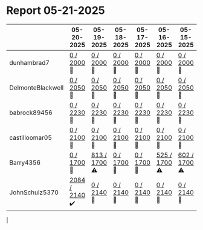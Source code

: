 # Report 05-21-2025
| | 05-20-2025 | 05-19-2025 | 05-18-2025 | 05-17-2025 | 05-16-2025 | 05-15-2025 | 05-14-2025 |
| --- | --- | --- | --- | --- | --- | --- | --- |
| dunhambrad7 | [0 / 2000](https://www.myfitnesspal.com/food/diary/dunhambrad7?date=2025-05-20) :no_entry_sign: | [0 / 2000](https://www.myfitnesspal.com/food/diary/dunhambrad7?date=2025-05-19) :no_entry_sign: | [0 / 2000](https://www.myfitnesspal.com/food/diary/dunhambrad7?date=2025-05-18) :no_entry_sign: | [0 / 2000](https://www.myfitnesspal.com/food/diary/dunhambrad7?date=2025-05-17) :no_entry_sign: | [0 / 2000](https://www.myfitnesspal.com/food/diary/dunhambrad7?date=2025-05-16) :no_entry_sign: | [0 / 2000](https://www.myfitnesspal.com/food/diary/dunhambrad7?date=2025-05-15) :no_entry_sign: | [0 / 2000](https://www.myfitnesspal.com/food/diary/dunhambrad7?date=2025-05-14) :no_entry_sign: |
| DelmonteBlackwell | [0 / 2050](https://www.myfitnesspal.com/food/diary/DelmonteBlackwell?date=2025-05-20) :no_entry_sign: | [0 / 2050](https://www.myfitnesspal.com/food/diary/DelmonteBlackwell?date=2025-05-19) :no_entry_sign: | [0 / 2050](https://www.myfitnesspal.com/food/diary/DelmonteBlackwell?date=2025-05-18) :no_entry_sign: | [0 / 2050](https://www.myfitnesspal.com/food/diary/DelmonteBlackwell?date=2025-05-17) :no_entry_sign: | [0 / 2050](https://www.myfitnesspal.com/food/diary/DelmonteBlackwell?date=2025-05-16) :no_entry_sign: | [0 / 2050](https://www.myfitnesspal.com/food/diary/DelmonteBlackwell?date=2025-05-15) :no_entry_sign: | [0 / 2050](https://www.myfitnesspal.com/food/diary/DelmonteBlackwell?date=2025-05-14) :no_entry_sign: |
| babrock89456 | [0 / 2230](https://www.myfitnesspal.com/food/diary/babrock89456?date=2025-05-20) :no_entry_sign: | [0 / 2230](https://www.myfitnesspal.com/food/diary/babrock89456?date=2025-05-19) :no_entry_sign: | [0 / 2230](https://www.myfitnesspal.com/food/diary/babrock89456?date=2025-05-18) :no_entry_sign: | [0 / 2230](https://www.myfitnesspal.com/food/diary/babrock89456?date=2025-05-17) :no_entry_sign: | [0 / 2230](https://www.myfitnesspal.com/food/diary/babrock89456?date=2025-05-16) :no_entry_sign: | [0 / 2230](https://www.myfitnesspal.com/food/diary/babrock89456?date=2025-05-15) :no_entry_sign: | [0 / 2230](https://www.myfitnesspal.com/food/diary/babrock89456?date=2025-05-14) :no_entry_sign: |
| castilloomar05 | [0 / 2100](https://www.myfitnesspal.com/food/diary/castilloomar05?date=2025-05-20) :no_entry_sign: | [0 / 2100](https://www.myfitnesspal.com/food/diary/castilloomar05?date=2025-05-19) :no_entry_sign: | [0 / 2100](https://www.myfitnesspal.com/food/diary/castilloomar05?date=2025-05-18) :no_entry_sign: | [0 / 2100](https://www.myfitnesspal.com/food/diary/castilloomar05?date=2025-05-17) :no_entry_sign: | [0 / 2100](https://www.myfitnesspal.com/food/diary/castilloomar05?date=2025-05-16) :no_entry_sign: | [0 / 2100](https://www.myfitnesspal.com/food/diary/castilloomar05?date=2025-05-15) :no_entry_sign: | [0 / 2100](https://www.myfitnesspal.com/food/diary/castilloomar05?date=2025-05-14) :no_entry_sign: |
| Barry4356 | [0 / 1700](https://www.myfitnesspal.com/food/diary/Barry4356?date=2025-05-20) :no_entry_sign: | [813 / 1700](https://www.myfitnesspal.com/food/diary/Barry4356?date=2025-05-19) :warning: | [0 / 1700](https://www.myfitnesspal.com/food/diary/Barry4356?date=2025-05-18) :no_entry_sign: | [0 / 1700](https://www.myfitnesspal.com/food/diary/Barry4356?date=2025-05-17) :no_entry_sign: | [525 / 1700](https://www.myfitnesspal.com/food/diary/Barry4356?date=2025-05-16) :warning: | [602 / 1700](https://www.myfitnesspal.com/food/diary/Barry4356?date=2025-05-15) :warning: | [500 / 1700](https://www.myfitnesspal.com/food/diary/Barry4356?date=2025-05-14) :warning: |
| JohnSchulz5370 | [2084 / 2140](https://www.myfitnesspal.com/food/diary/JohnSchulz5370?date=2025-05-20) :heavy_check_mark: | [0 / 2140](https://www.myfitnesspal.com/food/diary/JohnSchulz5370?date=2025-05-19) :no_entry_sign: | [0 / 2140](https://www.myfitnesspal.com/food/diary/JohnSchulz5370?date=2025-05-18) :no_entry_sign: | [0 / 2140](https://www.myfitnesspal.com/food/diary/JohnSchulz5370?date=2025-05-17) :no_entry_sign: | [0 / 2140](https://www.myfitnesspal.com/food/diary/JohnSchulz5370?date=2025-05-16) :no_entry_sign: | [0 / 2140](https://www.myfitnesspal.com/food/diary/JohnSchulz5370?date=2025-05-15) :no_entry_sign: | [0 / 2140](https://www.myfitnesspal.com/food/diary/JohnSchulz5370?date=2025-05-14) :no_entry_sign: |
|